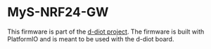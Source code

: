 # MyS-NRF24-GW

This firmware is part of the [d-diot project](https://www.d-diot.com).
The firmware is built with PlatformIO and is meant to be used with the d-diot board.

